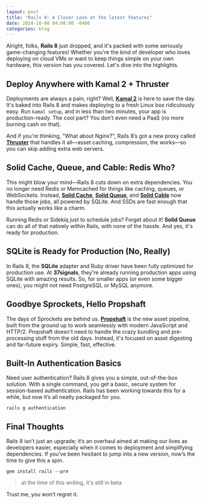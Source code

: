 ```yaml
---
layout: post
title: "Rails 8: A Closer Look at the latest features"
date: 2024-10-08 04:08:00 -0400
categories: blog
---
```


Alright, folks, **Rails 8** just dropped, and it's packed with some seriously game-changing features! Whether you're the kind of developer who loves deploying on cloud VMs or want to keep things simple on your own hardware, this version has you covered. Let's dive into the highlights.

## Deploy Anywhere with Kamal 2 + Thruster

Deployments are always a pain, right? Well, [**Kamal 2**](https://kamal-deploy.org) is here to save the day. It's baked into Rails 8 and makes deploying to a fresh Linux box ridiculously easy. Run `kamal setup`, and in less than two minutes, your app is production-ready. The cool part? You don’t even need a PaaS (no more burning cash on that).

And if you're thinking, "What about Nginx?", Rails 8’s got a new proxy called [**Thruster**](https://github.com/basecamp/thruster) that handles it all—asset caching, compression, the works—so you can skip adding extra web servers.

## Solid Cache, Queue, and Cable: Redis Who?

This might blow your mind—Rails 8 cuts down on extra dependencies. You no longer need Redis or Memcached for things like caching, queues, or WebSockets. Instead, [**Solid Cache**](https://github.com/rails/solid_cache), [**Solid Queue**](https://github.com/rails/solid_queue), and [**Solid Cable**](https://github.com/rails/solid_cable) now handle those jobs, all powered by SQLite. And SSDs are fast enough that this actually works like a charm.

Running Redis or Sidekiq just to schedule jobs? Forget about it! **Solid Queue** can do all of that natively within Rails, with none of the hassle. And yes, it's ready for production.

## SQLite is Ready for Production (No, Really)

In Rails 8, the **SQLite** adapter and Ruby driver have been fully optimized for production use. At **37signals**, they're already running production apps using SQLite with amazing results. So, for smaller apps (or even some bigger ones), you might not need PostgreSQL or MySQL anymore.

## Goodbye Sprockets, Hello Propshaft

The days of Sprockets are behind us. [**Propshaft**](https://github.com/rails/propshaft) is the new asset pipeline, built from the ground up to work seamlessly with modern JavaScript and HTTP/2. Propshaft doesn't need to handle the crazy bundling and pre-processing stuff from the old days. Instead, it's focused on asset digesting and far-future expiry. Simple, fast, effective.

## Built-In Authentication Basics

Need user authentication? Rails 8 gives you a simple, out-of-the-box solution. With a single command, you get a basic, secure system for session-based authentication. Rails has been working towards this for a while, but now it’s all neatly packaged for you.

`rails g authentication`

## Final Thoughts

Rails 8 isn’t just an upgrade; it’s an overhaul aimed at making our lives as developers easier, especially when it comes to deployment and simplifying dependencies. If you’ve been hesitant to jump into a new version, now’s the time to give this a spin.

`gem install rails --pre`

> at the time of this writing, it's still in beta

Trust me, you won’t regret it.
